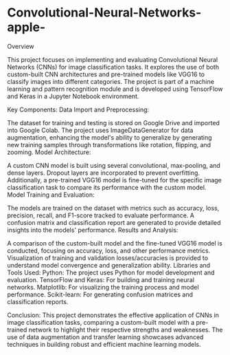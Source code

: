 # Convolutional-Neural-Networks-apple-

Overview

This project focuses on implementing and evaluating Convolutional Neural Networks (CNNs) for image classification tasks. It explores the use of both custom-built CNN architectures and pre-trained models like VGG16 to classify images into different categories. The project is part of a machine learning and pattern recognition module and is developed using TensorFlow and Keras in a Jupyter Notebook environment.

Key Components:
Data Import and Preprocessing:

The dataset for training and testing is stored on Google Drive and imported into Google Colab.
The project uses ImageDataGenerator for data augmentation, enhancing the model's ability to generalize by generating new training samples through transformations like rotation, flipping, and zooming.
Model Architecture:

A custom CNN model is built using several convolutional, max-pooling, and dense layers. Dropout layers are incorporated to prevent overfitting.
Additionally, a pre-trained VGG16 model is fine-tuned for the specific image classification task to compare its performance with the custom model.
Model Training and Evaluation:

The models are trained on the dataset with metrics such as accuracy, loss, precision, recall, and F1-score tracked to evaluate performance.
A confusion matrix and classification report are generated to provide detailed insights into the models' performance.
Results and Analysis:

A comparison of the custom-built model and the fine-tuned VGG16 model is conducted, focusing on accuracy, loss, and other performance metrics.
Visualization of training and validation losses/accuracies is provided to understand model convergence and generalization ability.
Libraries and Tools Used:
Python: The project uses Python for model development and evaluation.
TensorFlow and Keras: For building and training neural networks.
Matplotlib: For visualizing the training process and model performance.
Scikit-learn: For generating confusion matrices and classification reports.

Conclusion:
This project demonstrates the effective application of CNNs in image classification tasks, comparing a custom-built model with a pre-trained network to highlight their respective strengths and weaknesses. The use of data augmentation and transfer learning showcases advanced techniques in building robust and efficient machine learning models.
